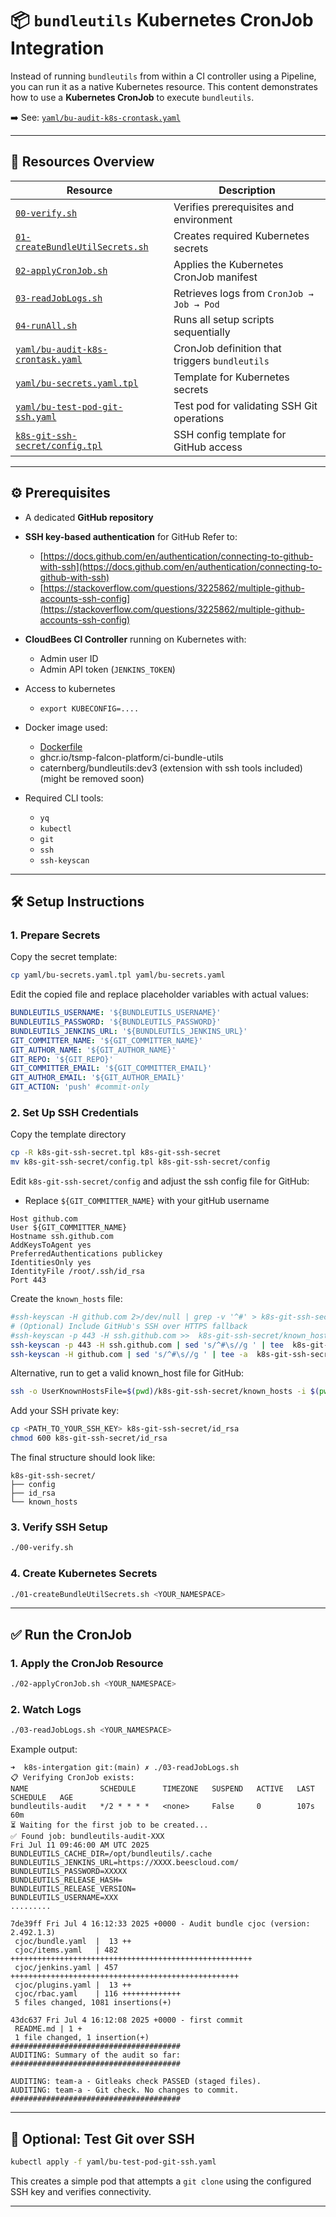 # 📦 `bundleutils` Kubernetes CronJob Integration

Instead of running `bundleutils` from within a CI controller using a Pipeline, you can run it as a native Kubernetes resource.
This content demonstrates how to use a **Kubernetes CronJob** to execute `bundleutils`.

➡️ See: [`yaml/bu-audit-k8s-crontask.yaml`](yaml/bu-audit-k8s-crontask.yaml)

---

## 📁 Resources Overview

| Resource                                                             | Description                                    |
| -------------------------------------------------------------------- | ---------------------------------------------- |
| [`00-verify.sh`](00-verify.sh)                                       | Verifies prerequisites and environment         |
| [`01-createBundleUtilSecrets.sh`](01-createBundleUtilSecrets.sh)     | Creates required Kubernetes secrets            |
| [`02-applyCronJob.sh`](02-applyCronJob.sh)                           | Applies the Kubernetes CronJob manifest        |
| [`03-readJobLogs.sh`](03-readJobLogs.sh)                             | Retrieves logs from `CronJob → Job → Pod`      |
| [`04-runAll.sh`](04-runAll.sh)                                       | Runs all setup scripts sequentially            |
| [`yaml/bu-audit-k8s-crontask.yaml`](yaml/bu-audit-k8s-crontask.yaml) | CronJob definition that triggers `bundleutils` |
| [`yaml/bu-secrets.yaml.tpl`](yaml/bu-secrets.yaml.tpl)               | Template for Kubernetes secrets                |
| [`yaml/bu-test-pod-git-ssh.yaml`](yaml/bu-test-pod-git-ssh.yaml)     | Test pod for validating SSH Git operations     |
| [`k8s-git-ssh-secret/config.tpl`](k8s-git-ssh-secret/config.tpl)     | SSH config template for GitHub access          |

---

## ⚙️ Prerequisites

* A dedicated **GitHub repository**
* **SSH key-based authentication** for GitHub
  Refer to:

  * [https://docs.github.com/en/authentication/connecting-to-github-with-ssh](https://docs.github.com/en/authentication/connecting-to-github-with-ssh)
  * [https://stackoverflow.com/questions/3225862/multiple-github-accounts-ssh-config](https://stackoverflow.com/questions/3225862/multiple-github-accounts-ssh-config)
* **CloudBees CI Controller** running on Kubernetes with:

  * Admin user ID
  * Admin API token (`JENKINS_TOKEN`)
* Access to kubernetes
  * `export KUBECONFIG=....`
* Docker image used: 
  * [Dockerfile](../../Dockerfile)
  * ghcr.io/tsmp-falcon-platform/ci-bundle-utils
  * caternberg/bundleutils:dev3 (extension with ssh tools included) (might be removed soon)
* Required CLI tools:
  * `yq`
  * `kubectl`
  * `git`
  * `ssh`
  * `ssh-keyscan`

---

## 🛠 Setup Instructions

### 1. Prepare Secrets

Copy the secret template:

```bash
cp yaml/bu-secrets.yaml.tpl yaml/bu-secrets.yaml
```

Edit the copied file and replace placeholder variables with actual values:

```yaml
BUNDLEUTILS_USERNAME: '${BUNDLEUTILS_USERNAME}'
BUNDLEUTILS_PASSWORD: '${BUNDLEUTILS_PASSWORD}'
BUNDLEUTILS_JENKINS_URL: '${BUNDLEUTILS_JENKINS_URL}'
GIT_COMMITTER_NAME: '${GIT_COMMITTER_NAME}'
GIT_AUTHOR_NAME: '${GIT_AUTHOR_NAME}'
GIT_REPO: '${GIT_REPO}'
GIT_COMMITTER_EMAIL: '${GIT_COMMITTER_EMAIL}'
GIT_AUTHOR_EMAIL: '${GIT_AUTHOR_EMAIL}'
GIT_ACTION: 'push' #commit-only
```

### 2. Set Up SSH Credentials

Copy the template directory

```bash
cp -R k8s-git-ssh-secret.tpl k8s-git-ssh-secret
mv k8s-git-ssh-secret/config.tpl k8s-git-ssh-secret/config
```

Edit `k8s-git-ssh-secret/config` and adjust the ssh config file for GitHub:
* Replace `${GIT_COMMITTER_NAME}` with your gitHub username

```
Host github.com
User ${GIT_COMMITTER_NAME}
Hostname ssh.github.com
AddKeysToAgent yes
PreferredAuthentications publickey
IdentitiesOnly yes
IdentityFile /root/.ssh/id_rsa
Port 443
```

Create the `known_hosts` file:

```bash
#ssh-keyscan -H github.com 2>/dev/null | grep -v '^#' > k8s-git-ssh-secret/known_hosts
# (Optional) Include GitHub's SSH over HTTPS fallback
#ssh-keyscan -p 443 -H ssh.github.com >>  k8s-git-ssh-secret/known_hosts
ssh-keyscan -p 443 -H ssh.github.com | sed 's/^#\s//g ' | tee  k8s-git-ssh-secret/known_hosts
ssh-keyscan -H github.com | sed 's/^#\s//g ' | tee -a  k8s-git-ssh-secret/known_hosts

```

Alternative, run to get a valid known_host file for GitHub:

```bash
ssh -o UserKnownHostsFile=$(pwd)/k8s-git-ssh-secret/known_hosts -i $(pwd)/k8s-git-ssh-secret/id_rsa git@github.com

```

Add your SSH private key:

```bash
cp <PATH_TO_YOUR_SSH_KEY> k8s-git-ssh-secret/id_rsa
chmod 600 k8s-git-ssh-secret/id_rsa
```

The final structure should look like:

```
k8s-git-ssh-secret/
├── config
├── id_rsa
└── known_hosts
```

### 3. Verify SSH Setup

```bash
./00-verify.sh
```

### 4. Create Kubernetes Secrets

```bash
./01-createBundleUtilSecrets.sh <YOUR_NAMESPACE>
```

---

## ✅ Run the CronJob

### 1. Apply the CronJob Resource

```bash
./02-applyCronJob.sh <YOUR_NAMESPACE>
```

### 2. Watch Logs

```bash
./03-readJobLogs.sh <YOUR_NAMESPACE>
```

Example output:

```
➜  k8s-intergation git:(main) ✗ ./03-readJobLogs.sh
📋 Verifying CronJob exists:
NAME                SCHEDULE      TIMEZONE   SUSPEND   ACTIVE   LAST SCHEDULE   AGE
bundleutils-audit   */2 * * * *   <none>     False     0        107s            60m
⏳ Waiting for the first job to be created...
✅ Found job: bundleutils-audit-XXX
Fri Jul 11 09:46:00 AM UTC 2025
BUNDLEUTILS_CACHE_DIR=/opt/bundleutils/.cache
BUNDLEUTILS_JENKINS_URL=https://XXXX.beescloud.com/
BUNDLEUTILS_PASSWORD=XXXXX
BUNDLEUTILS_RELEASE_HASH=
BUNDLEUTILS_RELEASE_VERSION=
BUNDLEUTILS_USERNAME=XXX
.........

7de39ff Fri Jul 4 16:12:33 2025 +0000 - Audit bundle cjoc (version: 2.492.1.3)
 cjoc/bundle.yaml  |  13 ++
 cjoc/items.yaml   | 482 ++++++++++++++++++++++++++++++++++++++++++++++++++++++
 cjoc/jenkins.yaml | 457 +++++++++++++++++++++++++++++++++++++++++++++++++++
 cjoc/plugins.yaml |  13 ++
 cjoc/rbac.yaml    | 116 +++++++++++++
 5 files changed, 1081 insertions(+)

43dc637 Fri Jul 4 16:12:08 2025 +0000 - first commit
 README.md | 1 +
 1 file changed, 1 insertion(+)
######################################
AUDITING: Summary of the audit so far:
######################################

AUDITING: team-a - Gitleaks check PASSED (staged files).
AUDITING: team-a - Git check. No changes to commit.
######################################
```

---

## 🧪 Optional: Test Git over SSH

```bash
kubectl apply -f yaml/bu-test-pod-git-ssh.yaml
```

This creates a simple pod that attempts a `git clone` using the configured SSH key and verifies connectivity.

---



